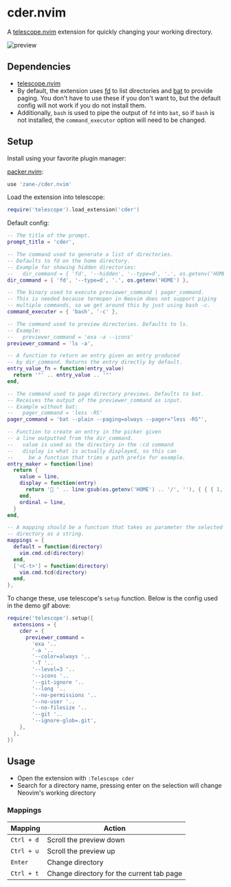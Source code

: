 # cder.nvim

A [telescope.nvim](https://github.com/nvim-telescope/telescope.nvim) extension for quickly changing your working directory.

![preview](https://user-images.githubusercontent.com/6345012/172769523-8cc850d1-34d9-40ed-bc7a-d010fb877e0e.gif)

## Dependencies

- [telescope.nvim](https://github.com/nvim-telescope/telescope.nvim)
- By default, the extension uses [fd](https://github.com/sharkdp/fd) to list directories and [bat](https://github.com/sharkdp/bat) to provide paging. You don't have to use these if you don't want to, but the default config will not work if you do not install them.
- Additionally, `bash` is used to pipe the output of `fd` into `bat`, so if `bash` is not installed, the `command_executor` option will need to be changed.

## Setup

Install using your favorite plugin manager:

[packer.nvim](https://github.com/wbthomason/packer.nvim):

```lua
use 'zane-/cder.nvim'
```

Load the extension into telescope:

```lua
require('telescope').load_extension('cder')
```

Default config:

```lua
-- The title of the prompt.
prompt_title = 'cder',

-- The command used to generate a list of directories.
-- Defaults to fd on the home directory.
-- Example for showing hidden directories:
--   dir_command = { 'fd', '--hidden', '--type=d', '.', os.getenv('HOME') },
dir_command = { 'fd', '--type=d', '.', os.getenv('HOME') },

-- The binary used to execute previewer_command | pager_command.
-- This is needed because termopen in Neovim does not support piping
-- multiple commands, so we get around this by just using bash -c.
command_executer = { 'bash', '-c' },

-- The command used to preview directories. Defaults to ls.
-- Example:
--   previewer_command = 'exa -a --icons'
previewer_command = 'ls -a',

-- A function to return an entry given an entry produced 
-- by dir_command. Returns the entry directly by default.
entry_value_fn = function(entry_value)
  return '"' .. entry_value .. '"'
end,

-- The command used to page directory previews. Defaults to bat.
-- Receives the output of the previewer_command as input.
-- Example without bat:
--   pager_command = 'less -RS'
pager_command = 'bat --plain --paging=always --pager="less -RS"',

-- Function to create an entry in the picker given
-- a line outputted from the dir_command.
--   value is used as the directory in the :cd command
--   display is what is actually displayed, so this can
--     be a function that trims a path prefix for example.
entry_maker = function(line)
  return {
    value = line,
    display = function(entry)
      return ' ' .. line:gsub(os.getenv('HOME') .. '/', ''), { { { 1, 3 }, 'Directory' } }
    end,
    ordinal = line,
  }
end,

-- A mapping should be a function that takes as parameter the selected
-- directory as a string.
mappings = {
  default = function(directory)
    vim.cmd.cd(directory)
  end,
  ['<C-t>'] = function(directory)
    vim.cmd.tcd(directory)
  end,
},
```

To change these, use telescope's `setup` function. Below is the config used in the demo gif above:

```lua
require('telescope').setup({
  extensions = {
    cder = {
      previewer_command =
        'exa '..
        '-a '..
        '--color=always '..
        '-T '..
        '--level=3 '..
        '--icons '..
        '--git-ignore '..
        '--long '..
        '--no-permissions '..
        '--no-user '..
        '--no-filesize '..
        '--git '..
        '--ignore-glob=.git',
    },
  },
})
```

## Usage

- Open the extension with `:Telescope cder`
- Search for a directory name, pressing enter on the selection will change Neovim's working directory

### Mappings

| Mapping    | Action                                    |
| ---------- | ----------------------------------------- |
| `Ctrl + d` | Scroll the preview down                   |
| `Ctrl + u` | Scroll the preview up                     |
| `Enter`    | Change directory                          |
| `Ctrl + t` | Change directory for the current tab page |
